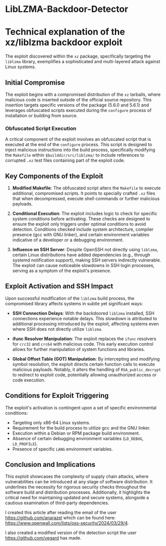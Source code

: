 # LibLZMA-Backdoor-Detector

# Technical explanation of the xz/liblzma backdoor exploit

The exploit discovered within the `xz` package, specifically targeting the `liblzma` library, exemplifies a sophisticated and multi-layered attack against Linux systems.

## Initial Compromise

The exploit begins with a compromised distribution of the `xz` tarballs, where malicious code is inserted outside of the official source repository. This insertion targets specific versions of the package (5.6.0 and 5.6.1) and leverages obfuscated scripts executed during the `configure` process of installation or building from source.

### Obfuscated Script Execution

A critical component of the exploit involves an obfuscated script that is executed at the end of the `configure` process. This script is designed to inject malicious instructions into the build process, specifically modifying the `Makefile` within `$builddir/src/liblzma/` to include references to corrupted `.xz` test files containing part of the exploit code.

## Key Components of the Exploit

1. **Modified Makefile**: The obfuscated script alters the `Makefile` to execute additional, compromised scripts. It points to specially crafted `.xz` files that when decompressed, execute shell commands or further malicious payloads.

2. **Conditional Execution**: The exploit includes logic to check for specific system conditions before activating. These checks are designed to ensure the exploit only triggers under optimal conditions to avoid detection. Conditions checked include system architecture, compiler presence (gcc with GNU linker), and certain environment variables indicative of a developer or a debugging environment.

3. **Influence on SSH Server**: Despite OpenSSH not directly using `liblzma`, certain Linux distributions have added dependencies (e.g., through systemd notification support), making SSH servers indirectly vulnerable. The exploit can cause noticeable slowdowns in SSH login processes, serving as a symptom of the exploit's presence.

## Exploit Activation and SSH Impact

Upon successful modification of the `liblzma` build process, the compromised library affects systems in subtle yet significant ways:

- **SSH Connection Delays**: With the backdoored `liblzma` installed, SSH connections experience notable delays. This slowdown is attributed to additional processing introduced by the exploit, affecting systems even where SSH does not directly utilize `liblzma`.

- **ifunc Resolver Manipulation**: The exploit replaces the `ifunc` resolvers for `crc32` and `crc64` with malicious code. This early execution control allows for further manipulation of system functions and libraries.

- **Global Offset Table (GOT) Manipulation**: By intercepting and modifying symbol resolution, the exploit directs certain function calls to execute malicious payloads. Notably, it alters the handling of `RSA_public_decrypt` to redirect to exploit code, potentially allowing unauthorized access or code execution.

## Conditions for Exploit Triggering

The exploit's activation is contingent upon a set of specific environmental conditions:

- Targeting only x86-64 Linux systems.
- Requirement for the build process to utilize gcc and the GNU linker.
- Execution within a Debian or RPM package build environment.
- Absence of certain debugging environment variables (`LD_DEBUG`, `LD_PROFILE`).
- Presence of specific `LANG` environment variables.

## Conclusion and Implications

This exploit showcases the complexity of supply chain attacks, where vulnerabilities can be introduced at any stage of software distribution. It underlines the necessity for rigorous security checks throughout the software build and distribution processes. Additionally, it highlights the critical need for maintaining updated and secure systems, alongside a cautious examination of third-party dependencies.

I created this article after reading the email of the user https://github.com/anarazel which can be found here: https://www.openwall.com/lists/oss-security/2024/03/29/4. 

I also created a modified version of the detection script the user https://github.com/vegard has made.  
